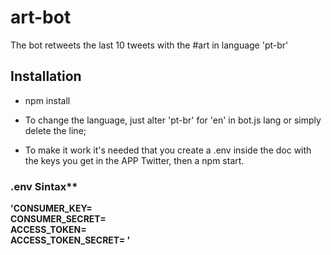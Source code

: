 # art-bot

The bot retweets the last 10 tweets with the #art in language 'pt-br'

## Installation 

- npm install

- To change the language, just alter 'pt-br' for 'en' in bot.js lang 
  or simply delete the line; 

- To make it work it's needed that you create a .env inside the doc
  with the keys you get in the APP Twitter, then a npm start.
  
### .env Sintax**

**'CONSUMER_KEY= <br/>
CONSUMER_SECRET= <br/>
ACCESS_TOKEN= <br/>
ACCESS_TOKEN_SECRET= '<br/>**
